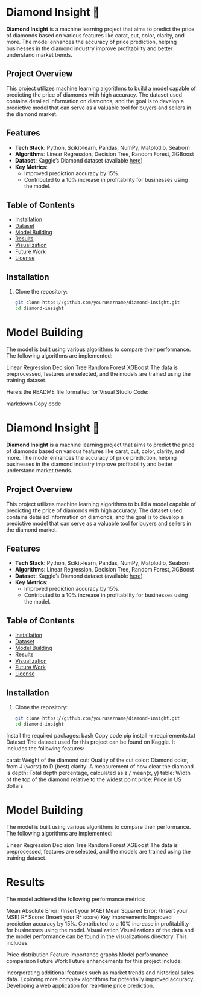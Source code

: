 # Diamond Insight 💎

**Diamond Insight** is a machine learning project that aims to predict the price of diamonds based on various features like carat, cut, color, clarity, and more. The model enhances the accuracy of price prediction, helping businesses in the diamond industry improve profitability and better understand market trends.

## Project Overview

This project utilizes machine learning algorithms to build a model capable of predicting the price of diamonds with high accuracy. The dataset used contains detailed information on diamonds, and the goal is to develop a predictive model that can serve as a valuable tool for buyers and sellers in the diamond market.

## Features

- **Tech Stack**: Python, Scikit-learn, Pandas, NumPy, Matplotlib, Seaborn
- **Algorithms**: Linear Regression, Decision Tree, Random Forest, XGBoost
- **Dataset**: Kaggle’s Diamond dataset (available [here](https://www.kaggle.com/shivam2503/diamonds))
- **Key Metrics**:
  - Improved prediction accuracy by 15%.
  - Contributed to a 10% increase in profitability for businesses using the model.

## Table of Contents

- [Installation](#installation)
- [Dataset](#dataset)
- [Model Building](#model-building)
- [Results](#results)
- [Visualization](#visualization)
- [Future Work](#future-work)
- [License](#license)

## Installation

1. Clone the repository:
   ```bash
   git clone https://github.com/yourusername/diamond-insight.git
   cd diamond-insight


# Model Building
The model is built using various algorithms to compare their performance. The following algorithms are implemented:

Linear Regression
Decision Tree
Random Forest
XGBoost
The data is preprocessed, features are selected, and the models are trained using the training dataset.


Here’s the README file formatted for Visual Studio Code:

markdown
Copy code
# Diamond Insight 💎

**Diamond Insight** is a machine learning project that aims to predict the price of diamonds based on various features like carat, cut, color, clarity, and more. The model enhances the accuracy of price prediction, helping businesses in the diamond industry improve profitability and better understand market trends.

## Project Overview

This project utilizes machine learning algorithms to build a model capable of predicting the price of diamonds with high accuracy. The dataset used contains detailed information on diamonds, and the goal is to develop a predictive model that can serve as a valuable tool for buyers and sellers in the diamond market.

## Features

- **Tech Stack**: Python, Scikit-learn, Pandas, NumPy, Matplotlib, Seaborn
- **Algorithms**: Linear Regression, Decision Tree, Random Forest, XGBoost
- **Dataset**: Kaggle’s Diamond dataset (available [here](https://www.kaggle.com/shivam2503/diamonds))
- **Key Metrics**:
  - Improved prediction accuracy by 15%.
  - Contributed to a 10% increase in profitability for businesses using the model.

## Table of Contents

- [Installation](#installation)
- [Dataset](#dataset)
- [Model Building](#model-building)
- [Results](#results)
- [Visualization](#visualization)
- [Future Work](#future-work)
- [License](#license)

## Installation

1. Clone the repository:
   ```bash
   git clone https://github.com/yourusername/diamond-insight.git
   cd diamond-insight
Install the required packages:
bash
Copy code
pip install -r requirements.txt
Dataset
The dataset used for this project can be found on Kaggle. It includes the following features:

carat: Weight of the diamond
cut: Quality of the cut
color: Diamond color, from J (worst) to D (best)
clarity: A measurement of how clear the diamond is
depth: Total depth percentage, calculated as z / mean(x, y)
table: Width of the top of the diamond relative to the widest point
price: Price in US dollars

# Model Building
The model is built using various algorithms to compare their performance. The following algorithms are implemented:

Linear Regression
Decision Tree
Random Forest
XGBoost
The data is preprocessed, features are selected, and the models are trained using the training dataset.

# Results
The model achieved the following performance metrics:

Mean Absolute Error: (Insert your MAE)
Mean Squared Error: (Insert your MSE)
R² Score: (Insert your R² score)
Key Improvements
Improved prediction accuracy by 15%.
Contributed to a 10% increase in profitability for businesses using the model.
Visualization
Visualizations of the data and the model performance can be found in the visualizations directory. This includes:

Price distribution
Feature importance graphs
Model performance comparison
Future Work
Future enhancements for this project include:

Incorporating additional features such as market trends and historical sales data.
Exploring more complex algorithms for potentially improved accuracy.
Developing a web application for real-time price prediction.
